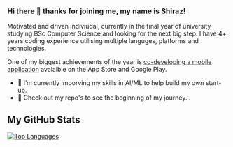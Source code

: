 ### Hi there 👋 thanks for joining me, my name is Shiraz!


Motivated and driven indiviudal, currently in the final year of university studying BSc Computer Science and looking for the next big step. 
I have 4+ years coding experience utilising multiple languges, platforms and technologies.

One of my biggest achievements of the year is [co-developing a mobile application](https://apps.apple.com/gb/app/janus-fyi/id1556997560) avalaible on the App Store and Google Play.

- 🔭 I’m currently imporving my skills in AI/ML to help build my own start-up.
- 🌱 Check out my repo's to see the beginning of my journey...
<!-- 
📫 How to reach me: ...
- 😄 Pronouns: ...
- ⚡ Fun fact: ...
-->

## My GitHub Stats
[![Top Languages](https://github-readme-stats.vercel.app/api/top-langs/?username=shirazh7&theme=default&langs_count=5&hide=css,html,scss&layout=compact)](https://github.com/anuraghazra/github-readme-stats)
